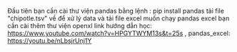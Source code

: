Đầu tiên bạn cần cài thư viện pandas bằng lệnh : pip install pandas
tải file "chipotle.tsv"  về để xử lý data  và tải file excel 
muốn chạy pandas excel bạn cần cài thêm thư viện openxl
link hướng dẫn học: https://www.youtube.com/watch?v=HPGYTWYM13s&t=25s , pandas_excel: https://youtu.be/nLbsjrUnj1Y
